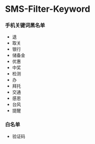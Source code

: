 # SMS-Filter-Keyword


### 手机关键词黑名单
- 退
- 取关
- 银行
- 储备金
- 优惠
- 中奖
- 检测
- 办
- 拜托
- 交通
- 感恩
- 台风
- 提醒


### 白名单
- 验证码
